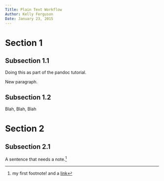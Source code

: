 ```yaml
---
Title: Plain Text Workflow
Author: Kelly Ferguson
Date: January 23, 2015
---
```


# Section 1

## Subsection 1.1
Doing this as part of the pandoc tutorial.

New paragraph.

## Subsection 1.2
Blah, Blah, Blah

# Section 2

## Subsection 2.1

A sentence that needs a note.[^1]

[^1]: my first footnote! and a [link](https://www.eff.org/)








